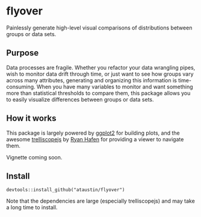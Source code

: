 # flyover
Painlessly generate high-level visual comparisons of distributions between groups or data sets.


## Purpose
Data processes are fragile.  Whether you refactor your data wrangling pipes, wish to monitor data drift through time, or just want to see how groups vary across many attributes, generating and organizing this information is time-consuming.  When you have many variables to monitor and want something more than statistical thresholds to compare them, this package allows you to easily visualize differences between groups or data sets.


## How it works
This package is largely powered by [ggplot2](https://ggplot2.tidyverse.org/) for building plots, and the awesome [trelliscopejs](https://hafen.github.io/trelliscopejs/) by [Ryan Hafen](https://ryanhafen.com/) for providing a viewer to navigate them.

Vignette coming soon.


## Install
`devtools::install_github("ataustin/flyover")`

Note that the dependencies are large (especially trelliscopejs) and may take a long time to install.
